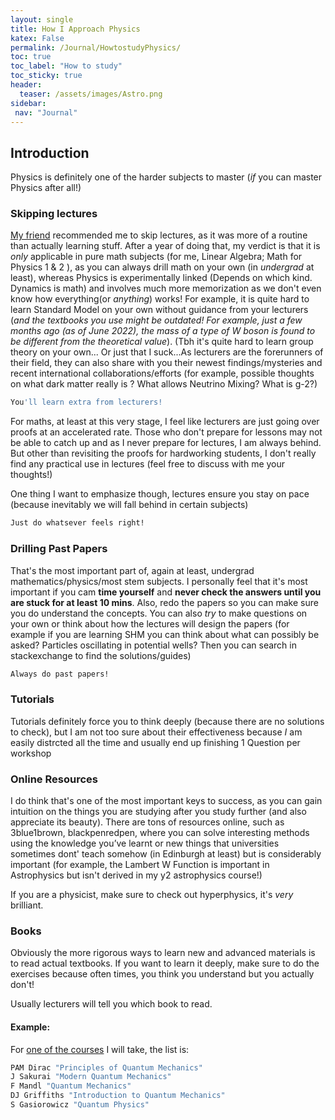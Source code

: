 ```yaml
---
layout: single
title: How I Approach Physics
katex: False
permalink: /Journal/HowtostudyPhysics/
toc: true
toc_label: "How to study"
toc_sticky: true
header:
  teaser: /assets/images/Astro.png
sidebar:
 nav: "Journal"
---
```

## Introduction
Physics is definitely one of the harder subjects to master (_if_ you can master Physics after all!) 

### Skipping lectures
[My friend](https://tobylam.xyz/) recommended me to skip lectures, as it was more of a routine than actually learning stuff. After a year of doing that, my verdict is that it is _only_ applicable in pure math subjects (for me, Linear Algebra; Math for Physics 1 & 2 ), as you can always drill math on your own (in _undergrad_ at least), whereas Physics is experimentally linked (Depends on which kind. Dynamics is math) and involves much more memorization as we don't even know how everything(or _anything_) works! For example, it is quite hard to learn Standard Model on your own without guidance from your lecturers (_and the textbooks you use might be outdated! For example, just a few months ago (as of June 2022), the mass of a type of W boson is found to be different from the theoretical value_). (Tbh it's quite hard to learn group theory on your own... Or just that I suck...As lecturers are the forerunners of their field, they can also share with you their newest findings/mysteries and recent international collaborations/efforts (for example, possible thoughts on what dark matter really is ? What allows Neutrino Mixing? What is g-2?) 

```bash
You'll learn extra from lecturers!
```


For maths, at least at this very stage, I feel like lecturers are just going over proofs at an accelerated rate. Those who don't prepare for lessons may not be able to catch up and as I never prepare for lectures, I am always behind. But other than revisiting the proofs for hardworking students, I don't really find any practical use in lectures (feel free to discuss with me your thoughts!)


One thing I want to emphasize though, lectures ensure you stay on pace (because inevitably we will fall behind in certain subjects)

```bash
Just do whatsever feels right!
```

### Drilling Past Papers
That's the most important part of, again at least, undergrad mathematics/physics/most stem subjects. I personally feel that it's most important if you cam **time yourself** and **never check the answers until you are stuck for at least 10 mins**. Also, redo the papers so you can make sure you do understand the concepts. You can also _try_ to make questions on your own or think about how the lectures will design the papers (for example if you are learning SHM you can think about what can possibly be asked? Particles oscillating in potential wells? Then you can search in stackexchange to find the solutions/guides) 

```bash
Always do past papers!
```


### Tutorials
Tutorials definitely force you to think deeply (because there are no solutions to check), but I am not too sure about their effectiveness because *I* am easily distrcted all the time and usually end up finishing 1 Question per workshop


### Online Resources
I do think that's one of the most important keys to success, as you can gain intuition on the things you are studying after you study further (and also appreciate its beauty). There are tons of resources online, such as 3blue1brown, blackpenredpen, where you can solve interesting methods using the knowledge you’ve learnt or new things that universities sometimes dont' teach somehow (in Edinburgh at least) but is considerably important (for example, the Lambert W Function is important in Astrophysics but isn't derived in my y2 astrophysics course!) 


If you are a physicist, make sure to check out hyperphysics, it's _very_ brilliant.

### Books
Obviously the more rigorous ways to learn new and advanced materials is to read actual textbooks. If you want to learn it deeply, make sure to do the exercises because often times, you think you understand but you actually don't!

Usually lecturers will tell you which book to read.

#### Example:

For [one of the courses](http://www.drps.ed.ac.uk/22-23/dpt/cxphys10094.htm) I will take, the list is:
```bash
PAM Dirac "Principles of Quantum Mechanics"
J Sakurai "Modern Quantum Mechanics"
F Mandl "Quantum Mechanics"
DJ Griffiths "Introduction to Quantum Mechanics"
S Gasiorowicz "Quantum Physics"
```


